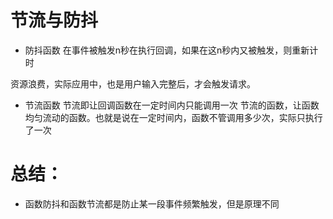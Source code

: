 # 节流与防抖

- 防抖函数
在事件被触发n秒在执行回调，如果在这n秒内又被触发，则重新计时

资源浪费，实际应用中，也是用户输入完整后，才会触发请求。

<!-- 就像法师的技能，技能没读完就按技能，技能重新进入冷却 -->

- 节流函数
节流即让回调函数在一定时间内只能调用一次
节流的函数，让函数均匀流动的函数。也就是说在一定时间内，函数不管调用多少次，实际只执行了一次

# 总结：
- 函数防抖和函数节流都是防止某一段事件频繁触发，但是原理不同